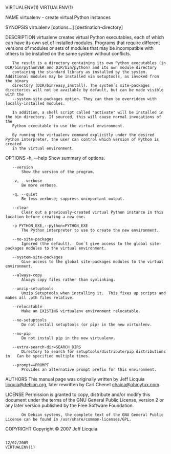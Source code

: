 VIRTUALENV(1)                                                                                                                        VIRTUALENV(1)

NAME
       virtualenv - create virtual Python instances

SYNOPSIS
       virtualenv [options...] [destination-directory]

DESCRIPTION
       virtualenv creates virtual Python executables, each of which can have its own set of installed modules. Programs that require different
       versions of modules or sets of modules that may be incompatible with others to be installed on the same system without conflicts.

       The result is a directory containing its own Python executables (in DIR/bin/pythonVER and DIR/bin/python) and its own module directory
       containing the standard library as installed by the system.  Additional modules may be installed via setuptools, as invoked from the binary
       directory (DIR/bin/easy_install). The system´s site-packages directories will not be available by default, but can be made visible with the
       --system-site-packages option. They can then be overridden with locally-installed modules.

       In addition, a shell script called "activate" will be installed in the bin directory. If sourced, this will cause normal invocations of the
       Python executable to use the virtual environment.

       By running the virtualenv command explicitly under the desired Python interpreter, the user can control which version of Python is created
       in the virtual environment.

OPTIONS
       -h, --help
           Show summary of options.

       --version
           Show the version of the program.

       -v, --verbose
           Be more verbose.

       -q, --quiet
           Be less verbose; suppress unimportant output.

       --clear
           Clear out a previously-created virtual Python instance in this location before creating a new one.

       -p PYTHON_EXE,--python=PYTHON_EXE
           The Python interpreter to use to create the new environment.

       --no-site-packages
           Ignored (the default).  Don´t give access to the global site-packages modules to the virtual environment.

       --system-site-packages
           Give access to the global site-packages modules to the virtual environment.

       --always-copy
           Always copy files rather than symlinking.

       --unzip-setuptools
           Unzip Setuptools when installing it.  This fixes up scripts and makes all .pth files relative.

       --relocatable
           Make an EXISTING virtualenv environment relocatable.

       --no-setuptools
           Do not install setuptools (or pip) in the new virtualenv.

       --no-pip
           Do not install pip in the new virtualenv.

       --extra-search-dir=SEARCH_DIRS
           Directory to search for setuptools/distribute/pip distributions in.  Can be specified multiple times.

       --prompt==PROMPT
           Provides an alternative prompt prefix for this environment.

AUTHORS
           This manual page was originally written by Jeff Licquia <licquia@debian.org>, later rewritten by Carl Chenet <chaica@ohmytux.com>.

LICENSE
           Permission is granted to copy, distribute and/or modify this document under the terms of the GNU General Public License, version 2 or any later version published by the Free Software Foundation.

           On Debian systems, the complete text of the GNU General Public License can be found in /usr/share/common-licenses/GPL.

COPYRIGHT
           Copyright © 2007 Jeff Licquia

                                                                    12/02/2009                                                       VIRTUALENV(1)
